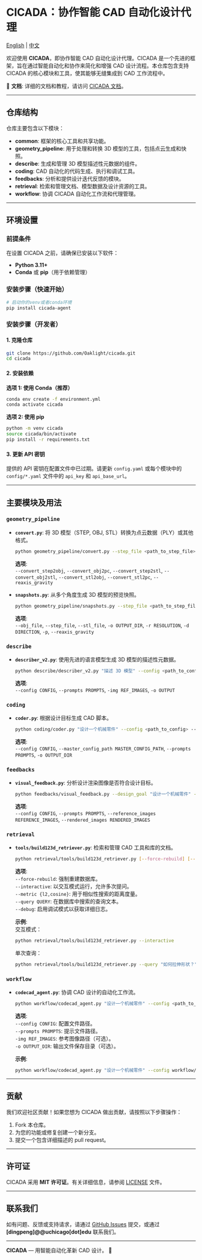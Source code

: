 # CICADA：协作智能 CAD 自动化设计代理

[English](./README_en.md) | [中文](./README_zh.md)

欢迎使用 **CICADA**，即协作智能 CAD 自动化设计代理。CICADA 是一个先进的框架，旨在通过智能自动化和协作来简化和增强 CAD 设计流程。本仓库包含支持 CICADA 的核心模块和工具，使其能够无缝集成到 CAD 工作流程中。

📖 **文档**: 详细的文档和教程，请访问 [CICADA 文档](https://cicada.lab.oaklight.cn)。

---

## 仓库结构

仓库主要包含以下模块：

- **common**: 框架的核心工具和共享功能。
- **geometry_pipeline**: 用于处理和转换 3D 模型的工具，包括点云生成和快照。
- **describe**: 生成和管理 3D 模型描述性元数据的组件。
- **coding**: CAD 自动化的代码生成、执行和调试工具。
- **feedbacks**: 分析和提供设计迭代反馈的模块。
- **retrieval**: 检索和管理文档、模型数据及设计资源的工具。
- **workflow**: 协调 CICADA 自动化工作流和代理管理。

---

## 环境设置

### 前提条件

在设置 CICADA 之前，请确保已安装以下软件：

- **Python 3.11+**
- **Conda** 或 **pip**（用于依赖管理）

### 安装步骤（快速开始）

```bash
# 启动你的venv或者conda环境
pip install cicada-agent
```

### 安装步骤（开发者）

#### 1. 克隆仓库

```bash
git clone https://github.com/Oaklight/cicada.git
cd cicada
```

#### 2. 安装依赖

**选项 1: 使用 Conda（推荐）**

```bash
conda env create -f environment.yml
conda activate cicada
```

**选项 2: 使用 pip**

```bash
python -m venv cicada
source cicada/bin/activate
pip install -r requirements.txt
```

#### 3. 更新 API 密钥

提供的 API 密钥在配置文件中已过期。请更新 `config.yaml` 或每个模块中的 `config/*.yaml` 文件中的 `api_key` 和 `api_base_url`。

---

## 主要模块及用法

### `geometry_pipeline`

- **`convert.py`**: 将 3D 模型（STEP, OBJ, STL）转换为点云数据（PLY）或其他格式。

  ```bash
  python geometry_pipeline/convert.py --step_file <path_to_step_file> --convert_step2obj
  ```

  **选项**:  
  `--convert_step2obj`, `--convert_obj2pc`, `--convert_step2stl`, `--convert_obj2stl`, `--convert_stl2obj`, `--convert_stl2pc`, `--reaxis_gravity`

- **`snapshots.py`**: 从多个角度生成 3D 模型的预览快照。
  ```bash
  python geometry_pipeline/snapshots.py --step_file <path_to_step_file> --snapshots
  ```
  **选项**:  
  `--obj_file`, `--step_file`, `--stl_file`, `-o OUTPUT_DIR`, `-r RESOLUTION`, `-d DIRECTION`, `-p`, `--reaxis_gravity`

### `describe`

- **`describer_v2.py`**: 使用先进的语言模型生成 3D 模型的描述性元数据。
  ```bash
  python describe/describer_v2.py "描述 3D 模型" --config <path_to_config> --prompts <path_to_prompts>
  ```
  **选项**:  
  `--config CONFIG`, `--prompts PROMPTS`, `-img REF_IMAGES`, `-o OUTPUT`

### `coding`

- **`coder.py`**: 根据设计目标生成 CAD 脚本。
  ```bash
  python coding/coder.py "设计一个机械零件" --config <path_to_config> --prompts <path_to_prompts>
  ```
  **选项**:  
  `--config CONFIG`, `--master_config_path MASTER_CONFIG_PATH`, `--prompts PROMPTS`, `-o OUTPUT_DIR`

### `feedbacks`

- **`visual_feedback.py`**: 分析设计渲染图像是否符合设计目标。
  ```bash
  python feedbacks/visual_feedback.py --design_goal "设计一个机械零件" --rendered_images <path_to_images>
  ```
  **选项**:  
  `--config CONFIG`, `--prompts PROMPTS`, `--reference_images REFERENCE_IMAGES`, `--rendered_images RENDERED_IMAGES`

### `retrieval`

- **`tools/build123d_retriever.py`**: 检索和管理 CAD 工具和库的文档。

  ```bash
  python retrieval/tools/build123d_retriever.py [--force-rebuild] [--interactive] [--metric {l2,cosine}] [--query QUERY] [--debug]
  ```

  **选项**:  
  `--force-rebuild`: 强制重建数据库。  
  `--interactive`: 以交互模式运行，允许多次提问。  
  `--metric {l2,cosine}`: 用于相似性搜索的距离度量。  
  `--query QUERY`: 在数据库中搜索的查询文本。  
  `--debug`: 启用调试模式以获取详细日志。

  **示例**:  
  交互模式：

  ```bash
  python retrieval/tools/build123d_retriever.py --interactive
  ```

  单次查询：

  ```bash
  python retrieval/tools/build123d_retriever.py --query "如何拉伸形状？"
  ```

### `workflow`

- **`codecad_agent.py`**: 协调 CAD 设计的自动化工作流。

  ```bash
  python workflow/codecad_agent.py "设计一个机械零件" --config <path_to_config> --prompts <path_to_prompts>
  ```

  **选项**:  
  `--config CONFIG`: 配置文件路径。  
  `--prompts PROMPTS`: 提示文件路径。  
  `-img REF_IMAGES`: 参考图像路径（可选）。  
  `-o OUTPUT_DIR`: 输出文件保存目录（可选）。

  **示例**:

  ```bash
  python workflow/codecad_agent.py "设计一个机械零件" --config workflow/config/code-llm.yaml --prompts workflow/prompts/code-llm.yaml -o output/
  ```

---

## 贡献

我们欢迎社区贡献！如果您想为 CICADA 做出贡献，请按照以下步骤操作：

1. Fork 本仓库。
2. 为您的功能或修复创建一个新分支。
3. 提交一个包含详细描述的 pull request。

---

## 许可证

CICADA 采用 **MIT 许可证**。有关详细信息，请参阅 [LICENSE](./LICENSE) 文件。

---

## 联系我们

如有问题、反馈或支持请求，请通过 [GitHub Issues](https://github.com/Oaklight/cicada/issues) 提交，或通过 **[dingpeng]@@uchicago[dot]edu** 联系我们。

---

**CICADA** — 用智能自动化革新 CAD 设计。 🚀
